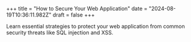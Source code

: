 +++
title = "How to Secure Your Web Application"
date = "2024-08-19T10:36:11.982Z"
draft = false
+++

  Learn essential strategies to protect your web application from common security threats like SQL injection and XSS.
        